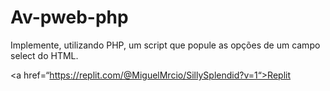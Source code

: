 <h1>Av-pweb-php</h1> 

 
<p>Implemente, utilizando PHP, um script que popule as opções de um campo select do HTML.</p>

  
<a href=“https://replit.com/@MiguelMrcio/SillySplendid?v=1“>Replit</a>
